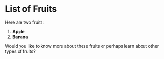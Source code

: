 # List of Fruits

Here are two fruits:

1. **Apple**
2. **Banana**

Would you like to know more about these fruits or perhaps learn about other types of fruits?


